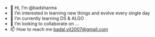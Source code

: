 - 👋 Hi, I’m @badsharma
- 👀 I’m interested in learning new things and evolve every single day
- 🌱 I’m currently learning DS & ALGO
- 💞️ I’m looking to collaborate on ...
- 📫 How to reach me badal.vit2007@gmail.com

<!---
badsharma/badsharma is a ✨ special ✨ repository because its `README.md` (this file) appears on your GitHub profile.
You can click the Preview link to take a look at your changes.
--->
